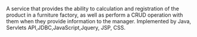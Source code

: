 A service that provides the ability to calculation and registration of the product in a furniture factory,
as well as perform a CRUD operation with them when they provide information to the manager. 
Implemented by Java, Servlets API,JDBC,JavaScript,Jquery, JSP, CSS.
